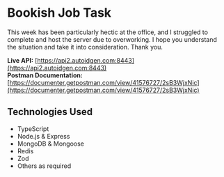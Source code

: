 # Bookish Job Task

This week has been particularly hectic at the office, and I struggled to complete and host the server due to overworking. I hope you understand the situation and take it into consideration. Thank you.  

**Live API:** [https://api2.autoidgen.com:8443](https://api2.autoidgen.com:8443)  
**Postman Documentation:** [https://documenter.getpostman.com/view/41576727/2sB3WjxNic](https://documenter.getpostman.com/view/41576727/2sB3WjxNic)  

## Technologies Used
- TypeScript  
- Node.js & Express  
- MongoDB & Mongoose  
- Redis  
- Zod  
- Others as required
